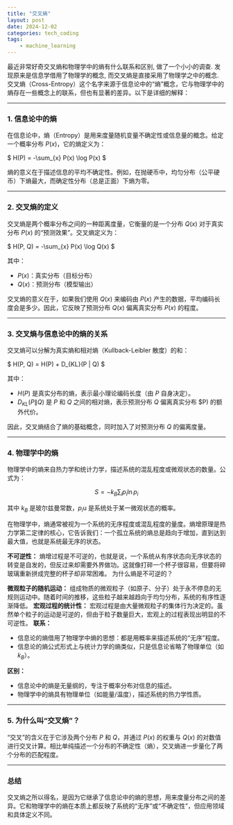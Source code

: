 ```yaml
---
title: "交叉熵"
layout: post
date: 2024-12-02
categories: tech_coding
tags:
    - machine_learning
---
```


最近非常好奇交叉熵和物理学中的熵有什么联系和区别, 做了一个小小的调查. 发现原来是信息学借用了物理学的概念, 而交叉熵是直接采用了物理学之中的概念.
交叉熵（Cross-Entropy）这个名字来源于信息论中的“熵”概念，它与物理学中的熵存在一些概念上的联系，但也有显著的差异。以下是详细的解释：

---

### **1. 信息论中的熵**

在信息论中，熵（Entropy）是用来度量随机变量不确定性或信息量的概念。给定一个概率分布 $P(x)$，它的熵定义为：

$
H(P) = -\sum_{x} P(x) \log P(x)
$

熵的意义在于描述信息的平均不确定性。例如，在抛硬币中，均匀分布（公平硬币）下熵最大，而确定性分布（总是正面）下熵为零。

---

### **2. 交叉熵的定义**

交叉熵是两个概率分布之间的一种距离度量，它衡量的是一个分布 $Q(x)$ 对于真实分布 $P(x)$ 的“预测效果”。交叉熵定义为：

$
H(P, Q) = -\sum_{x} P(x) \log Q(x)
$

其中：
- $P(x)$：真实分布（目标分布）
- $Q(x)$：预测分布（模型输出）

交叉熵的意义在于，如果我们使用 $Q(x)$ 来编码由 $P(x)$ 产生的数据，平均编码长度会是多少。因此，它反映了预测分布 $Q(x)$ 偏离真实分布 $P(x)$ 的程度。

---

### **3. 交叉熵与信息论中的熵的关系**

交叉熵可以分解为真实熵和相对熵（Kullback-Leibler 散度）的和：

$
H(P, Q) = H(P) + D_{KL}(P \| Q)
$

其中：
- $H(P)$ 是真实分布的熵，表示最小理论编码长度（由 $P$ 自身决定）。
- $D_{KL}(P \| Q)$ 是 $P$ 和 $Q$ 之间的相对熵，表示预测分布 $Q$ 偏离真实分布 $P\) 的额外代价。

因此，交叉熵结合了熵的基础概念，同时加入了对预测分布 $Q$ 的偏离度量。

---

### **4. 物理学中的熵**

物理学中的熵来自热力学和统计力学，描述系统的混乱程度或微观状态的数量。公式为：

$$
S = -k_B \sum_{i} p_i \ln p_i
$$

其中 $k_B$ 是玻尔兹曼常数，$p_i$u 是系统处于某一微观状态的概率。

在物理学中，熵通常被视为一个系统的无序程度或混乱程度的量度。熵增原理是热力学第二定律的核心，它告诉我们：一个孤立系统的熵总是趋向于增加，直到达到最大值，也就是系统最无序的状态。

**不可逆性：** 熵增过程是不可逆的，也就是说，一个系统从有序状态向无序状态的转变是自发的，但反过来却需要外界做功。这就像打碎一个杯子很容易，但要将碎玻璃重新拼成完整的杯子却非常困难。
为什么熵是不可逆的？

**微观粒子的随机运动：** 组成物质的微观粒子（如原子、分子）处于永不停息的无规则运动中。随着时间的推移，这些粒子越来越趋向于均匀分布，系统的有序性逐渐降低。
**宏观过程的统计性：** 宏观过程是由大量微观粒子的集体行为决定的。虽然单个粒子的运动是可逆的，但由于粒子数量巨大，宏观上的过程表现出明显的不可逆性。
**联系：**
- 信息论的熵借用了物理学中熵的思想：都是用概率来描述系统的“无序”程度。
- 信息论的熵公式形式上与统计力学的熵类似，只是信息论省略了物理单位（如 $k_B$）。

**区别：**
- 信息论中的熵是无量纲的，专注于概率分布对信息的描述。
- 物理学中的熵具有物理单位（如能量/温度），描述系统的热力学性质。

---

### **5. 为什么叫“交叉熵”？**

“交叉”的含义在于它涉及两个分布 $P$ 和 $Q$，并通过 $P(x)$ 的权重与 $Q(x)$ 的对数值进行交叉计算。相比单纯描述一个分布的不确定性（熵），交叉熵进一步量化了两个分布的匹配程度。

---

### **总结**

交叉熵之所以得名，是因为它继承了信息论中的熵的思想，用来度量分布之间的差异。它和物理学中的熵在本质上都反映了系统的“无序”或“不确定性”，但应用领域和具体定义不同。


